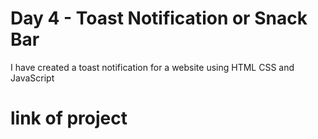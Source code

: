 # Day 4 - Toast Notification or Snack Bar
I have created a toast notification for a website using HTML CSS and JavaScript

# link of project
